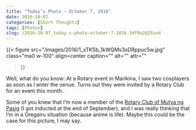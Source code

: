```yaml
---
title: "Today’s Photo — October 7, 2016"
date: 2016-10-07
categories: [Short Thoughts]
tags: [Photos]
slug: /2016-10-07_today-s-photo-october-7-2016-3df9a2025ced
---
```


{{< figure
  src="/images/2016/1_xTKSb_1kWQMs3sDRppuc5w.jpg"
  class="ma0 w-100"
  align=center
  caption=""
  alt=""
  attr=""
>}}

Well, what do you know: At a Rotary event in Marikina, I saw two cosplayers as soon as I enter the venue. Turns out they were invited by a Rotary Club for an event this month.

Some of you knew that I’m now a member of the [Rotary Club of Mutya ng Pasig](http://fb.me/rotarymutyangpasig) (I got inducted at the end of September), and I was really thinking that I’m in a Oregairu situation (because anime is life). Maybe this could be the case for this picture, I may say.
